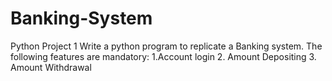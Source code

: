 # Banking-System
Python Project 1
Write a python program to replicate a Banking system. The following features are mandatory: 1.Account login 2. Amount Depositing 3. Amount Withdrawal
